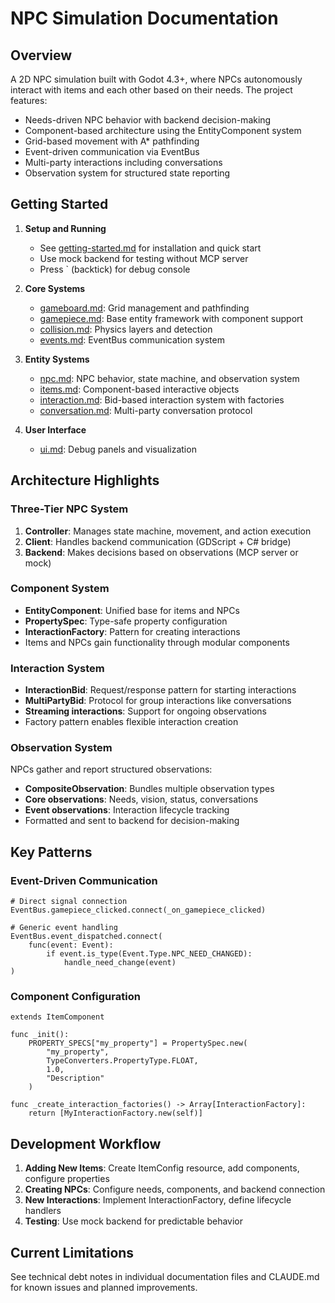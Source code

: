 # NPC Simulation Documentation

## Overview

A 2D NPC simulation built with Godot 4.3+, where NPCs autonomously interact with items and each other based on their needs. The project features:
- Needs-driven NPC behavior with backend decision-making
- Component-based architecture using the EntityComponent system
- Grid-based movement with A* pathfinding
- Event-driven communication via EventBus
- Multi-party interactions including conversations
- Observation system for structured state reporting

## Getting Started

1. **Setup and Running**
   - See [getting-started.md](getting-started.md) for installation and quick start
   - Use mock backend for testing without MCP server
   - Press ` (backtick) for debug console

2. **Core Systems**
   - [gameboard.md](gameboard.md): Grid management and pathfinding
   - [gamepiece.md](gamepiece.md): Base entity framework with component support
   - [collision.md](collision.md): Physics layers and detection
   - [events.md](events.md): EventBus communication system

3. **Entity Systems**
   - [npc.md](npc.md): NPC behavior, state machine, and observation system
   - [items.md](items.md): Component-based interactive objects
   - [interaction.md](interaction.md): Bid-based interaction system with factories
   - [conversation.md](conversation.md): Multi-party conversation protocol

4. **User Interface**
   - [ui.md](ui.md): Debug panels and visualization

## Architecture Highlights

### Three-Tier NPC System
1. **Controller**: Manages state machine, movement, and action execution
2. **Client**: Handles backend communication (GDScript + C# bridge)
3. **Backend**: Makes decisions based on observations (MCP server or mock)

### Component System
- **EntityComponent**: Unified base for items and NPCs
- **PropertySpec**: Type-safe property configuration
- **InteractionFactory**: Pattern for creating interactions
- Items and NPCs gain functionality through modular components

### Interaction System
- **InteractionBid**: Request/response pattern for starting interactions
- **MultiPartyBid**: Protocol for group interactions like conversations
- **Streaming interactions**: Support for ongoing observations
- Factory pattern enables flexible interaction creation

### Observation System
NPCs gather and report structured observations:
- **CompositeObservation**: Bundles multiple observation types
- **Core observations**: Needs, vision, status, conversations
- **Event observations**: Interaction lifecycle tracking
- Formatted and sent to backend for decision-making

## Key Patterns

### Event-Driven Communication
```gdscript
# Direct signal connection
EventBus.gamepiece_clicked.connect(_on_gamepiece_clicked)

# Generic event handling
EventBus.event_dispatched.connect(
    func(event: Event):
        if event.is_type(Event.Type.NPC_NEED_CHANGED):
            handle_need_change(event)
)
```

### Component Configuration
```gdscript
extends ItemComponent

func _init():
    PROPERTY_SPECS["my_property"] = PropertySpec.new(
        "my_property",
        TypeConverters.PropertyType.FLOAT,
        1.0,
        "Description"
    )

func _create_interaction_factories() -> Array[InteractionFactory]:
    return [MyInteractionFactory.new(self)]
```

## Development Workflow

1. **Adding New Items**: Create ItemConfig resource, add components, configure properties
2. **Creating NPCs**: Configure needs, components, and backend connection
3. **New Interactions**: Implement InteractionFactory, define lifecycle handlers
4. **Testing**: Use mock backend for predictable behavior

## Current Limitations

See technical debt notes in individual documentation files and CLAUDE.md for known issues and planned improvements.